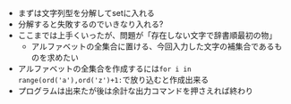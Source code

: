 * まずは文字列型を分解してsetに入れる
* 分解すると失敗するのでいきなり入れる?
* ここまでは上手くいったが、問題が「存在しない文字で辞書順最初の物」
    * アルファベットの全集合に置ける、今回入力した文字の補集合であるものを求めたい
* アルファベットの全集合を作成するには`for i in range(ord('a'),ord('z')+1:`で放り込むと作成出来る
* プログラムは出来たが後は余計な出力コマンドを押さえれば終わり